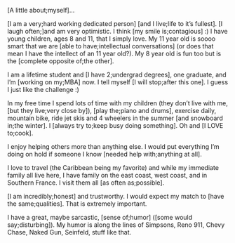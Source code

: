[A little about;myself]...

[I am a very;hard working dedicated person] [and I live;life to it’s fullest]. [I laugh often;]and am very optimistic. I think [my smile is;contagious] :) I have young children, ages 8 and 11, that I simply love. My 11 year old is soooo smart that we are [able to have;intellectual conversations] (or does that mean I have the intellect of an 11 year old?). My 8 year old is fun too but is the [complete opposite of;the other].

I am a lifetime student and [I have 2;undergrad degrees], one graduate, and I’m [working on my;MBA] now. I tell myself [I will stop;after this one]. I guess I just like the challenge :)

In my free time I spend lots of time with my children (they don’t live with me, [but they live;very close by]), [play the;piano and drums], exercise daily, mountain bike, ride jet skis and 4 wheelers in the summer [and snowboard in;the winter]. I [always try to;keep busy doing something]. Oh and [I LOVE to;cook].

I enjoy helping others more than anything else. I would put everything I’m doing on hold if someone I know [needed help with;anything at all].

I love to travel (the Caribbean being my favorite) and while my immediate family all live here, I have family on the east coast, west coast, and in Southern France. I visit them all [as often as;possible].

[I am incredibly;honest] and trustworthy. I would expect my match to [have the same;qualities]. That is extremely important.

I have a great, maybe sarcastic, [sense of;humor] ([some would say;disturbing]). My humor is along the lines of Simpsons, Reno 911, Chevy Chase, Naked Gun, Seinfeld, stuff like that.
